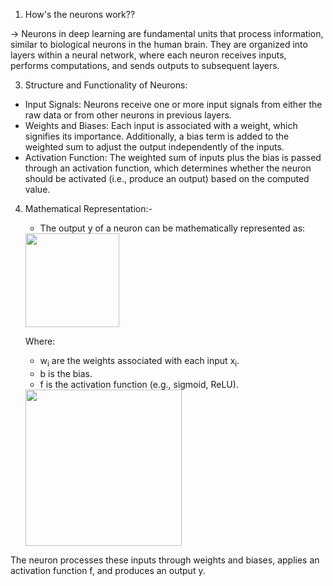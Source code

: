 1. How's the neurons work??
   
-> Neurons in deep learning are fundamental units that process information, similar to biological neurons in the human brain. They are organized into layers within a neural network, where each neuron receives inputs, performs computations, and sends outputs to subsequent layers.

3. Structure and Functionality of Neurons: 
- Input Signals: Neurons receive one or more input signals from either the raw data or from other neurons in previous layers.
- Weights and Biases: Each input is associated with a weight, which signifies its importance. Additionally, a bias term is added to the weighted sum to adjust the output independently of the inputs.
- Activation Function: The weighted sum of inputs plus the bias is passed through an activation function, which determines whether the neuron should be activated (i.e., produce an output) based on the computed value.

4. Mathematical Representation:-

   - The output y of a neuron can be mathematically represented as:

   <img src = "https://github.com/user-attachments/assets/2c3be639-a852-4bc8-9b47-4d043f06112c" width = "150" />

   Where:
   - w<sub>i</sub> are the weights associated with each input x<sub>i</sub>.
   - b is the bias.
   - f is the activation function (e.g., sigmoid, ReLU).

   <img src = "https://github.com/user-attachments/assets/1d88c2c4-f3ea-414c-9e9b-3b1f1daf0032" width = "250" />

The neuron processes these inputs through weights and biases, applies an activation function f, and produces an output y.

   

